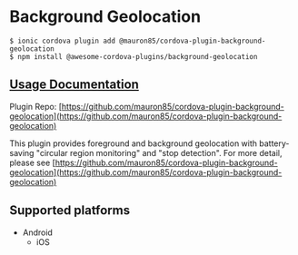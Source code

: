 # Background Geolocation

```text
$ ionic cordova plugin add @mauron85/cordova-plugin-background-geolocation
$ npm install @awesome-cordova-plugins/background-geolocation
```

## [Usage Documentation](https://danielsogl.gitbook.io/awesome-cordova-plugins/plugins/background-geolocation/)

Plugin Repo: [https://github.com/mauron85/cordova-plugin-background-geolocation](https://github.com/mauron85/cordova-plugin-background-geolocation)

This plugin provides foreground and background geolocation with battery-saving "circular region monitoring" and "stop detection". For more detail, please see [https://github.com/mauron85/cordova-plugin-background-geolocation](https://github.com/mauron85/cordova-plugin-background-geolocation)

## Supported platforms

* Android
  * iOS

